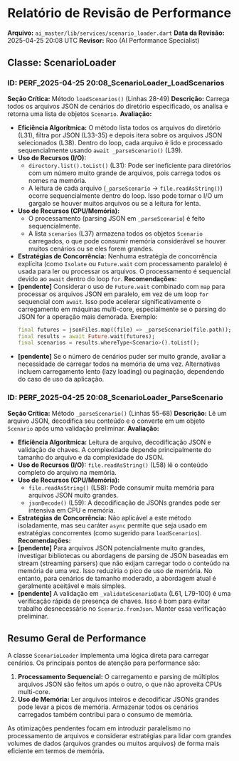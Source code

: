 # Relatório de Revisão de Performance

**Arquivo:** `ai_master/lib/services/scenario_loader.dart`
**Data da Revisão:** 2025-04-25 20:08 UTC
**Revisor:** Roo (AI Performance Specialist)

## Classe: ScenarioLoader

### ID: PERF_2025-04-25 20:08_ScenarioLoader_LoadScenarios
**Seção Crítica:** Método `loadScenarios()` (Linhas 28-49)
**Descrição:** Carrega todos os arquivos JSON de cenários do diretório especificado, os analisa e retorna uma lista de objetos `Scenario`.
**Avaliação:**
*   **Eficiência Algorítmica:** O método lista todos os arquivos do diretório (L31), filtra por JSON (L33-35) e depois itera sobre os arquivos JSON selecionados (L38). Dentro do loop, cada arquivo é lido e processado sequencialmente usando `await _parseScenario()` (L39).
*   **Uso de Recursos (I/O):**
    *   `directory.list().toList()` (L31): Pode ser ineficiente para diretórios com um número muito grande de arquivos, pois carrega todos os nomes na memória.
    *   A leitura de cada arquivo (`_parseScenario` -> `file.readAsString()`) ocorre sequencialmente dentro do loop. Isso pode tornar o I/O um gargalo se houver muitos arquivos ou se a leitura for lenta.
*   **Uso de Recursos (CPU/Memória):**
    *   O processamento (parsing JSON em `_parseScenario`) é feito sequencialmente.
    *   A lista `scenarios` (L37) armazena todos os objetos `Scenario` carregados, o que pode consumir memória considerável se houver muitos cenários ou se eles forem grandes.
*   **Estratégias de Concorrência:** Nenhuma estratégia de concorrência explícita (como `Isolate` ou `Future.wait` com processamento paralelo) é usada para ler ou processar os arquivos. O processamento é sequencial devido ao `await` dentro do loop `for`.
**Recomendações:**
*   **[pendente]** Considerar o uso de `Future.wait` combinado com `map` para processar os arquivos JSON em paralelo, em vez de um loop `for` sequencial com `await`. Isso pode acelerar significativamente o carregamento em máquinas multi-core, especialmente se o parsing do JSON for a operação mais demorada. Exemplo:
    ```dart
    final futures = jsonFiles.map((file) => _parseScenario(file.path));
    final results = await Future.wait(futures);
    final scenarios = results.whereType<Scenario>().toList();
    ```
*   **[pendente]** Se o número de cenários puder ser muito grande, avaliar a necessidade de carregar todos na memória de uma vez. Alternativas incluem carregamento lento (lazy loading) ou paginação, dependendo do caso de uso da aplicação.

### ID: PERF_2025-04-25 20:08_ScenarioLoader_ParseScenario
**Seção Crítica:** Método `_parseScenario()` (Linhas 55-68)
**Descrição:** Lê um arquivo JSON, decodifica seu conteúdo e o converte em um objeto `Scenario` após uma validação preliminar.
**Avaliação:**
*   **Eficiência Algorítmica:** Leitura de arquivo, decodificação JSON e validação de chaves. A complexidade depende principalmente do tamanho do arquivo e da complexidade do JSON.
*   **Uso de Recursos (I/O):** `file.readAsString()` (L58) lê o conteúdo completo do arquivo na memória.
*   **Uso de Recursos (CPU/Memória):**
    *   `file.readAsString()` (L58): Pode consumir muita memória para arquivos JSON muito grandes.
    *   `jsonDecode()` (L59): A decodificação de JSONs grandes pode ser intensiva em CPU e memória.
*   **Estratégias de Concorrência:** Não aplicável a este método isoladamente, mas seu caráter `async` permite que seja usado em estratégias concorrentes (como sugerido para `loadScenarios`).
**Recomendações:**
*   **[pendente]** Para arquivos JSON potencialmente muito grandes, investigar bibliotecas ou abordagens de parsing de JSON baseadas em stream (streaming parsers) que não exijam carregar todo o conteúdo na memória de uma vez. Isso reduziria o pico de uso de memória. No entanto, para cenários de tamanho moderado, a abordagem atual é geralmente aceitável e mais simples.
*   **[pendente]** A validação em `_validateScenarioData` (L61, L79-100) é uma verificação rápida de presença de chaves. Isso é bom para evitar trabalho desnecessário no `Scenario.fromJson`. Manter essa verificação preliminar.

## Resumo Geral de Performance

A classe `ScenarioLoader` implementa uma lógica direta para carregar cenários. Os principais pontos de atenção para performance são:

1.  **Processamento Sequencial:** O carregamento e parsing de múltiplos arquivos JSON são feitos um após o outro, o que não aproveita CPUs multi-core.
2.  **Uso de Memória:** Ler arquivos inteiros e decodificar JSONs grandes pode levar a picos de memória. Armazenar todos os cenários carregados também contribui para o consumo de memória.

As otimizações pendentes focam em introduzir paralelismo no processamento de arquivos e considerar estratégias para lidar com grandes volumes de dados (arquivos grandes ou muitos arquivos) de forma mais eficiente em termos de memória.